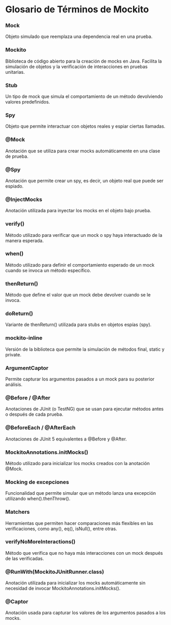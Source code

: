 # Glosario de Términos de Mockito
### Mock
Objeto simulado que reemplaza una dependencia real en una prueba.

### Mockito
Biblioteca de código abierto para la creación de mocks en Java. Facilita la simulación de objetos y la verificación de interacciones en pruebas unitarias.

### Stub
Un tipo de mock que simula el comportamiento de un método devolviendo valores predefinidos.

### Spy
Objeto que permite interactuar con objetos reales y espiar ciertas llamadas.

### @Mock
Anotación que se utiliza para crear mocks automáticamente en una clase de prueba.

### @Spy
Anotación que permite crear un spy, es decir, un objeto real que puede ser espiado.

### @InjectMocks
Anotación utilizada para inyectar los mocks en el objeto bajo prueba.

### verify()
Método utilizado para verificar que un mock o spy haya interactuado de la manera esperada.

### when()
Método utilizado para definir el comportamiento esperado de un mock cuando se invoca un método específico.

### thenReturn()
Método que define el valor que un mock debe devolver cuando se le invoca.

### doReturn()
Variante de thenReturn() utilizada para stubs en objetos espías (spy).

### mockito-inline
Versión de la biblioteca que permite la simulación de métodos final, static y private.

### ArgumentCaptor
Permite capturar los argumentos pasados a un mock para su posterior análisis.

### @Before / @After
Anotaciones de JUnit (o TestNG) que se usan para ejecutar métodos antes o después de cada prueba.

### @BeforeEach / @AfterEach
Anotaciones de JUnit 5 equivalentes a @Before y @After.

### MockitoAnnotations.initMocks()
Método utilizado para inicializar los mocks creados con la anotación @Mock.

### Mocking de excepciones
Funcionalidad que permite simular que un método lanza una excepción utilizando when().thenThrow().

### Matchers
Herramientas que permiten hacer comparaciones más flexibles en las verificaciones, como any(), eq(), isNull(), entre otras.

### verifyNoMoreInteractions()
Método que verifica que no haya más interacciones con un mock después de las verificadas.

### @RunWith(MockitoJUnitRunner.class)
Anotación utilizada para inicializar los mocks automáticamente sin necesidad de invocar MockitoAnnotations.initMocks().

### @Captor
Anotación usada para capturar los valores de los argumentos pasados a los mocks.
